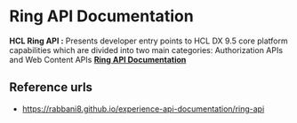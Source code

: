 # Ring API Documentation

**HCL Ring API :** Presents developer entry points to HCL DX 9.5 core platform capabilities which are divided into two main categories: Authorization APIs and Web Content APIs [**Ring API Documentation**](https://rabbani8.github.io/experience-api-documentation/ring-api)

## Reference urls
* https://rabbani8.github.io/experience-api-documentation/ring-api
